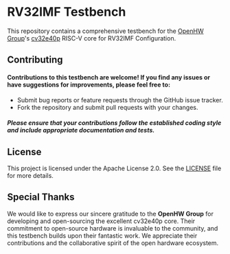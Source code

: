 # RV32IMF Testbench
This repository contains a comprehensive testbench for the [OpenHW Group](https://www.openhwgroup.com/)'s [cv32e40p](https://github.com/openhwgroup/cv32e40p) RISC-V core for RV32IMF Configuration.

## Contributing
#### Contributions to this testbench are welcome! If you find any issues or have suggestions for improvements, please feel free to:
 - Submit bug reports or feature requests through the GitHub issue tracker.
 - Fork the repository and submit pull requests with your changes.
##### Please ensure that your contributions follow the established coding style and include appropriate documentation and tests.

## License

This project is licensed under the Apache License 2.0. See the [LICENSE](LICENSE) file for more details.

## Special Thanks

We would like to express our sincere gratitude to the **OpenHW Group** for developing and open-sourcing the excellent cv32e40p core. Their commitment to open-source hardware is invaluable to the community, and this testbench builds upon their fantastic work. We appreciate their contributions and the collaborative spirit of the open hardware ecosystem.

